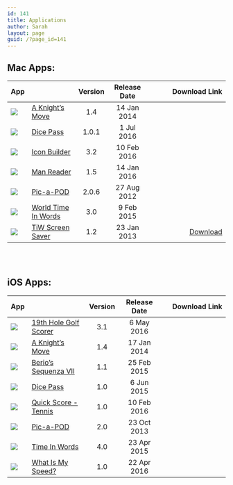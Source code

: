```yaml
---
id: 141
title: Applications
author: Sarah
layout: page
guid: /?page_id=141
---
```

<style>
 .mac_apps {
	 display:inline-block;overflow:hidden;background:url(https://linkmaker.itunes.apple.com/htmlResources/assets/en_us//images/web/linkmaker/badge_macappstore-lrg.png) no-repeat;width:165px;height:40px;@media only screen{background-image:url(https://linkmaker.itunes.apple.com/htmlResources/assets/en_us//images/web/linkmaker/badge_macappstore-lrg.svg);}
 }
 .ios_apps {
display:inline-block;overflow:hidden;background:url(https://linkmaker.itunes.apple.com/htmlResources/assets/en_us//images/web/linkmaker/badge_appstore-lrg.png) no-repeat;width:135px;height:40px;@media only screen{background-image:url(https://linkmaker.itunes.apple.com/htmlResources/assets/en_us//images/web/linkmaker/badge_appstore-lrg.svg);}
 }
</style>

## Mac Apps:

App                          || Version | Release Date      | Download Link                                                                                                                                                                                                                                                                                                                                                                                                                                                                                                                                              
:------ |:------------------- | :-----: | :---------------: | -------------:
![][2] | [A Knight&#8217;s Move][3] | 1.4     | 14 Jan 2014   | <a href="https://itunes.apple.com/app/a-knights-move/id533321133" target="itunes_store" class="mac_apps"></a>
![][28] | [Dice Pass][29] | 1.0.1     | 1 Jul 2016   | <a href="https://itunes.apple.com/app/dice-pass/id997688302" target="itunes_store" class="mac_apps"></a>
![][6] | [Icon Builder][7]          | 3.2   | 10 Feb 2016  | <a href="https://itunes.apple.com/app/icon-builder/id552293482" target="itunes_store" class="mac_apps"></a>
![][8] | [Man Reader][9]            | 1.5     | 14 Jan 2016      | <a href="https://itunes.apple.com/app/man-reader/id522583774" target="itunes_store" class="mac_apps"></a>
![][12] | [Pic-a-POD][13]           | 2.0.6   | 27 Aug 2012    | <a href="https://itunes.apple.com/app/pic-a-pod/id477909802" target="itunes_store" class="mac_apps"></a>
![][14] | [World Time In Words][15] | 3.0     | 9 Feb 2015  | <a href="https://itunes.apple.com/app/time-in-words/id509085586" target="itunes_store" class="mac_apps"></a>
![][16] | [TiW Screen Saver][17]    | 1.2     | 23 Jan 2013   | [Download][18]

<br>
<br>
  
## iOS Apps:

App                          || Version | Release Date      | Download Link                                                                                                                                                                                                                                                                                                                                                                                                                                                                                                                                              
:------ |:------------------- | :-----: | :---------------: | -------------:
![][20] | [19th Hole Golf Scorer][21]                  | 3.1     | 6 May 2016     | <a href="https://itunes.apple.com/app/the-19th-hole/id871686159" target="itunes_store" class="ios_apps"></a>
![][22] | [A Knight&#8217;s Move][3]       | 1.4     | 17 Jan 2014 | <a href="https://itunes.apple.com/app/a-knights-move/id530090451" target="itunes_store" class="ios_apps"></a>
![][23] | [Berio&#8217;s Sequenza VII][24] | 1.1     | 25 Feb 2015 | <a href="https://itunes.apple.com/app/sequenza-vii/id730234638" target="itunes_store" class="ios_apps"></a>
![][33] | [Dice Pass][29] | 1.0     | 6 Jun 2015 | <a href="https://itunes.apple.com/app/dice-pass/id998397511" target="itunes_store" class="ios_apps"></a>
![][31] | [Quick Score - Tennis][32]                  | 1.0     | 10 Feb 2016 | <a href="https://itunes.apple.com/app/quick-score-tennis/id1065155745" target="itunes_store" class="ios_apps"></a>
![][25] | [Pic-a-POD][13]                  | 2.0     | 23 Oct 2013 | <a href="https://itunes.apple.com/app/pic-a-pod/id480086912" target="itunes_store" class="ios_apps"></a>
![][26] | [Time In Words][27]              | 4.0     | 23 Apr 2015 | <a href="https://itunes.apple.com/app/time-in-words/id498403851" target="itunes_store" class="ios_apps"></a>
![][35] | [What Is My Speed?][34]              | 1.0     | 22 Apr 2016 | <a href="https://itunes.apple.com/app/what-is-my-speed/id1091394524" target="itunes_store" class="ios_apps"></a>


 [1]: /apps-mac/ "Apps for Mac"
 [2]: /icons/Knights36.png
 [3]: /knightsmove/
 [4]: /icons/MacIconMaker36.png
 [5]: /icns-maker/
 [6]: /icons/iOSIconMaker36.png
 [7]: /icon-builder/
 [8]: /icons/ManReader36.png
 [9]: /manreader/
 [10]: /manreader-paddle/ManReader.zip
 [11]: https://pay.paddle.com/checkout/490552
 [12]: /icons/Pic36.png
 [13]: http://www.picapod.com/
 [14]: /icons/Time36.png
 [15]: /time-in-words-for-mac/
 [16]: /icons/ScreenSaverIcon36.png
 [17]: /time-in-words-screen-saver-for-mac/
 [18]: /screensaver/TimeInWords-ScreenSaver.zip
 [19]: /apps-ios/ "Apps for iOS"
 [20]: /icons/19th_36.png
 [21]: /19th-hole/
 [22]: /icons/KM-ios36.png
 [23]: /icons/Berio_36.png
 [24]: /berio/
 [25]: /icons/pic-ios36.png
 [26]: /icons/time-ios36.png
 [27]: /time-in-words/
 [28]: /icons/DicePass_36.png
 [29]: /dicepass/
 [31]: /icons/QS-Tennis36.png
 [32]: /quick-score-tennis/
 [33]: /icons/DicePass_36.png
 [34]: /what-is-my-speed/
 [35]: /icons/Speed_36.jpeg
